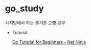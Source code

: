 # go_study
사지방에서 하는 즐거운 고랭 공부

- Tutorial
    
    [Go Tutorial for Beginners - Net Ninja](https://www.youtube.com/playlist?list=PL4cUxeGkcC9gC88BEo9czgyS72A3doDeM)